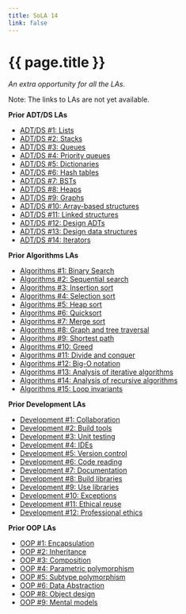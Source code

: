 ```yaml
---
title: SoLA 14
link: false
---
```

# {{ page.title }}

_An extra opportunity for all the LAs._

Note: The links to LAs are not yet available.

**Prior ADT/DS LAs**

* [ADT/DS #1: Lists]()
* [ADT/DS #2: Stacks]()
* [ADT/DS #3: Queues]()
* [ADT/DS #4: Priority queues]()
* [ADT/DS #5: Dictionaries]()
* [ADT/DS #6: Hash tables]()
* [ADT/DS #7: BSTs]()
* [ADT/DS #8: Heaps]()
* [ADT/DS #9: Graphs]()
* [ADT/DS #10: Array-based structures]()
* [ADT/DS #11: Linked structures]()
* [ADT/DS #12: Design ADTs]()
* [ADT/DS #13: Design data structures]()
* [ADT/DS #14: Iterators]()

**Prior Algorithms LAs**

* [Algorithms #1: Binary Search]()
* [Algorithms #2: Sequential search]()
* [Algorithms #3: Insertion sort]()
* [Algorithms #4: Selection sort]()
* [Algorithms #5: Heap sort]()
* [Algorithms #6: Quicksort]()
* [Algorithms #7: Merge sort]()
* [Algorithms #8: Graph and tree traversal]()
* [Algorithms #9: Shortest path]()
* [Algorithms #10: Greed]()
* [Algorithms #11: Divide and conquer]()
* [Algorithms #12: Big-O notation]()
* [Algorithms #13: Analysis of iterative algorithms]()
* [Algorithms #14: Analysis of recursive algorithms]()
* [Algorithms #15: Loop invariants]()

**Prior Development LAs**

* [Development #1: Collaboration]()
* [Development #2: Build tools]()
* [Development #3: Unit testing]()
* [Development #4: IDEs]()
* [Development #5: Version control]()
* [Development #6: Code reading]()
* [Development #7: Documentation]()
* [Development #8: Build libraries]()
* [Development #9: Use libraries]()
* [Development #10: Exceptions]()
* [Development #11: Ethical reuse]()
* [Development #12: Professional ethics]()

**Prior OOP LAs**

* [OOP #1: Encapsulation]()
* [OOP #2: Inheritance]()
* [OOP #3: Composition]()
* [OOP #4: Parametric polymorphism]()
* [OOP #5: Subtype polymorphism]()
* [OOP #6: Data Abstraction]()
* [OOP #8: Object design]()
* [OOP #9: Mental models]()

